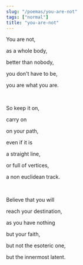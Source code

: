 ```yaml
---
slug: "/poemas/you-are-not"
tags: ["normal"]
title: "you-are-not"
---
```

You are not,

as a whole body,

better than nobody,

you don't have to be,

you are what you are.

&nbsp;

So keep it on,

carry on

on your path,

even if it is

a straight line,

or full of vertices,

a non euclidean track.

&nbsp;

Believe that you will

reach your destination,

as you have nothing

but your faith,

but not the esoteric one,

but the innermost latent.